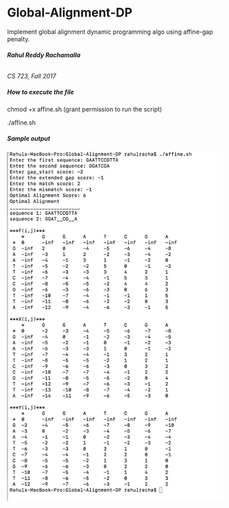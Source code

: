 # Global-Alignment-DP
Implement global alignment dynamic programming algo using affine-gap penalty.

###### __Rahul Reddy Rachamalla__

_CS 723, Fall 2017_

##### *__How to execute the file__*
chmod +x affine.sh (grant permission to run the script)

./affine.sh

##### *__Sample output__*
![affine](sample_output.png)

